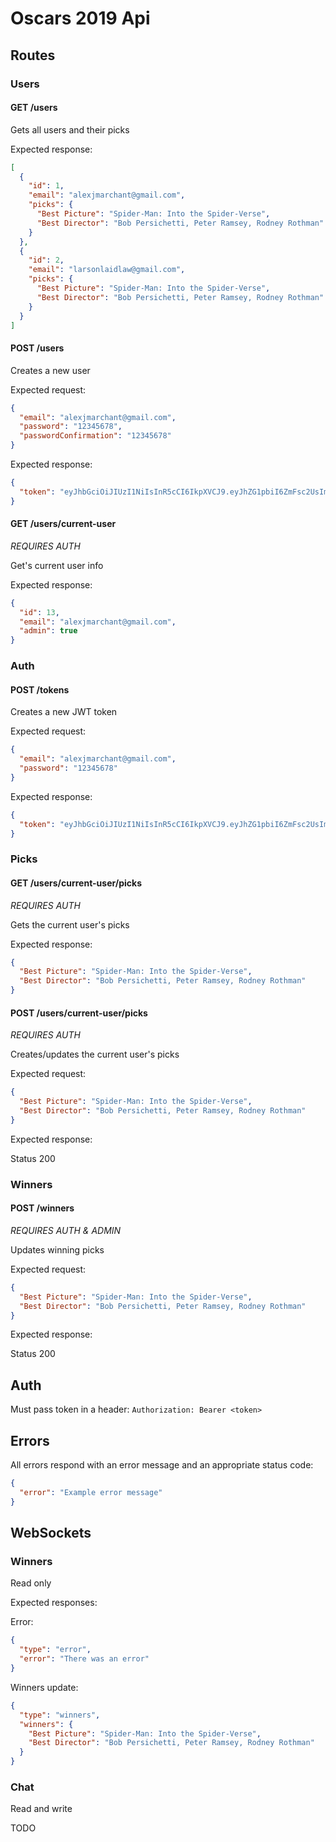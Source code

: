 # Oscars 2019 Api

## Routes

### Users

#### GET /users

Gets all users and their picks

Expected response:

```json
[
  {
    "id": 1,
    "email": "alexjmarchant@gmail.com",
    "picks": {
      "Best Picture": "Spider-Man: Into the Spider-Verse",
      "Best Director": "Bob Persichetti, Peter Ramsey, Rodney Rothman"
    }
  },
  {
    "id": 2,
    "email": "larsonlaidlaw@gmail.com",
    "picks": {
      "Best Picture": "Spider-Man: Into the Spider-Verse",
      "Best Director": "Bob Persichetti, Peter Ramsey, Rodney Rothman"
    }
  }
]
```

#### POST /users

Creates a new user

Expected request:

```json
{
  "email": "alexjmarchant@gmail.com",
  "password": "12345678",
  "passwordConfirmation": "12345678"
}
```

Expected response:

```json
{
  "token": "eyJhbGciOiJIUzI1NiIsInR5cCI6IkpXVCJ9.eyJhZG1pbiI6ZmFsc2UsImVtYWlsIjoiYWxleGptYXJjaGFudEBnbWFpbC5jb20ifQ.lTKwBXQ09u7JEscdJLDMidHLYLOBvKym8Or7UWsJGXo"
}
```

#### GET /users/current-user

*REQUIRES AUTH*

Get's current user info

Expected response:

```json
{
  "id": 13,
  "email": "alexjmarchant@gmail.com",
  "admin": true
}
```

### Auth

#### POST /tokens

Creates a new JWT token

Expected request:

```json
{
  "email": "alexjmarchant@gmail.com",
  "password": "12345678"
}
```

Expected response:

```json
{
  "token": "eyJhbGciOiJIUzI1NiIsInR5cCI6IkpXVCJ9.eyJhZG1pbiI6ZmFsc2UsImVtYWlsIjoiYWxleGptYXJjaGFudEBnbWFpbC5jb20ifQ.lTKwBXQ09u7JEscdJLDMidHLYLOBvKym8Or7UWsJGXo"
}
```

### Picks

#### GET /users/current-user/picks

*REQUIRES AUTH*

Gets the current user's picks

Expected response:

```json
{
  "Best Picture": "Spider-Man: Into the Spider-Verse",
  "Best Director": "Bob Persichetti, Peter Ramsey, Rodney Rothman"
}
```

#### POST /users/current-user/picks

*REQUIRES AUTH*

Creates/updates the current user's picks

Expected request:

```json
{
  "Best Picture": "Spider-Man: Into the Spider-Verse",
  "Best Director": "Bob Persichetti, Peter Ramsey, Rodney Rothman"
}
```

Expected response:

Status 200

### Winners

#### POST /winners

*REQUIRES AUTH & ADMIN*

Updates winning picks

Expected request:

```json
{
  "Best Picture": "Spider-Man: Into the Spider-Verse",
  "Best Director": "Bob Persichetti, Peter Ramsey, Rodney Rothman"
}
```

Expected response:

Status 200

## Auth

Must pass token in a header: `Authorization: Bearer <token>`

## Errors

All errors respond with an error message and an appropriate status code:

```json
{
  "error": "Example error message"
}
```

## WebSockets

### Winners

Read only

Expected responses:

Error:

```json
{
  "type": "error",
  "error": "There was an error"
}
```

Winners update:

```json
{
  "type": "winners",
  "winners": {
    "Best Picture": "Spider-Man: Into the Spider-Verse",
    "Best Director": "Bob Persichetti, Peter Ramsey, Rodney Rothman"
  }
}
```

### Chat

Read and write

TODO
